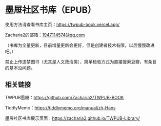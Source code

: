 # 墨屉社区书库（EPUB）

使用方法请查看书库主页：https://twpub-book.vercel.app/

Zacharia2的邮箱：1947114574@qq.com

（书库为全量更新，目前增量更新会更好，但是创建者技术有限，以后慢慢改进吧。）

禁止上传违禁图书（尤其是人文政治类），简单检验方式为直接搜索豆瓣，有条目的基本没问题。
<br>

## 相关链接
TWPUB墨屉：https://github.com/Zacharia2/TWPUB-BOOK

TiddlyMemo：https://tiddlymemo.org/manual/zh-Hans

墨屉社区书库展示页面：https://zacharia2.github.io/TWPUB-Library/
